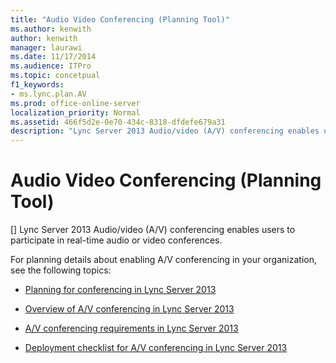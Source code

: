 ```yaml
---
title: "Audio Video Conferencing (Planning Tool)"
ms.author: kenwith
author: kenwith
manager: laurawi
ms.date: 11/17/2014
ms.audience: ITPro
ms.topic: concetpual
f1_keywords:
- ms.lync.plan.AV
ms.prod: office-online-server
localization_priority: Normal
ms.assetid: 466f5d2e-0e70-434c-8318-dfdefe679a31
description: "Lync Server 2013 Audio/video (A/V) conferencing enables users to participate in real-time audio or video conferences."
---
```


# Audio Video Conferencing (Planning Tool)
[]
Lync Server 2013 Audio/video (A/V) conferencing enables users to participate in real-time audio or video conferences.
  
For planning details about enabling A/V conferencing in your organization, see the following topics: 
  
- [Planning for conferencing in Lync Server 2013](planning-for-conferencing.md)
    
- [Overview of A/V conferencing in Lync Server 2013](a-v-conferencing-overview.md)
    
- [A/V conferencing requirements in Lync Server 2013](a-v-conferencing-requirements.md)
    
- [Deployment checklist for A/V conferencing in Lync Server 2013](deployment-checklist-for-a-v-conferencing.md)
    

